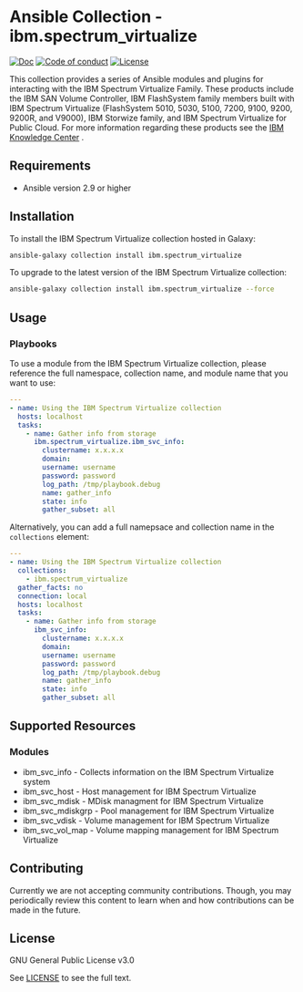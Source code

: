 # Ansible Collection - ibm.spectrum_virtualize

[![Doc](https://img.shields.io/badge/docs-latest-brightgreen.svg)](https://docs.ansible.com/ansible/latest/modules/list_of_cloud_modules.html#azure)
[![Code of conduct](https://img.shields.io/badge/code%20of%20conduct-Ansible-silver.svg)](https://docs.ansible.com/ansible/latest/community/code_of_conduct.html)
[![License](https://img.shields.io/badge/license-GPL%20v3.0-brightgreen.svg)](LICENSE)

This collection provides a series of Ansible modules and plugins for interacting with the IBM Spectrum Virtualize Family. These products include the IBM SAN Volume Controller, IBM FlashSystem family members built with IBM Spectrum Virtualize (FlashSystem 5010, 5030, 5100, 7200, 9100, 9200, 9200R, and V9000), IBM Storwize family, and IBM Spectrum Virtualize for Public Cloud. For more information regarding these products see the [IBM Knowledge Center](https://www.ibm.com/support/knowledgecenter/en/) .

## Requirements

- Ansible version 2.9 or higher

## Installation

To install the IBM Spectrum Virtualize collection hosted in Galaxy:

```bash
ansible-galaxy collection install ibm.spectrum_virtualize
```

To upgrade to the latest version of the IBM Spectrum Virtualize collection:

```bash
ansible-galaxy collection install ibm.spectrum_virtualize --force
```

## Usage

### Playbooks

To use a module from the IBM Spectrum Virtualize collection, please reference the full namespace, collection name, and module name that you want to use:

```yaml
---
- name: Using the IBM Spectrum Virtualize collection
  hosts: localhost
  tasks:
    - name: Gather info from storage
      ibm.spectrum_virtualize.ibm_svc_info:
        clustername: x.x.x.x
        domain:
        username: username
        password: password
        log_path: /tmp/playbook.debug
        name: gather_info
        state: info
        gather_subset: all
```

Alternatively, you can add a full namepsace and collection name in the `collections` element:

```yaml
---
- name: Using the IBM Spectrum Virtualize collection
  collections:
    - ibm.spectrum_virtualize
  gather_facts: no
  connection: local
  hosts: localhost
  tasks:
    - name: Gather info from storage
      ibm_svc_info:
        clustername: x.x.x.x
        domain:
        username: username
        password: password
        log_path: /tmp/playbook.debug
        name: gather_info
        state: info
        gather_subset: all
```

## Supported Resources

### Modules

- ibm_svc_info - Collects information on the IBM Spectrum Virtualize system
- ibm_svc_host - Host management for IBM Spectrum Virtualize
- ibm_svc_mdisk - MDisk managment for IBM Spectrum Virtualize
- ibm_svc_mdiskgrp - Pool management for IBM Spectrum Virtualize
- ibm_svc_vdisk - Volume management for IBM Spectrum Virtualize
- ibm_svc_vol_map - Volume mapping management for IBM Spectrum Virtualize

## Contributing

Currently we are not accepting community contributions.
Though, you may periodically review this content to learn when and how contributions can be made in the future.

## License

GNU General Public License v3.0

See [LICENSE](LICENSE) to see the full text.
